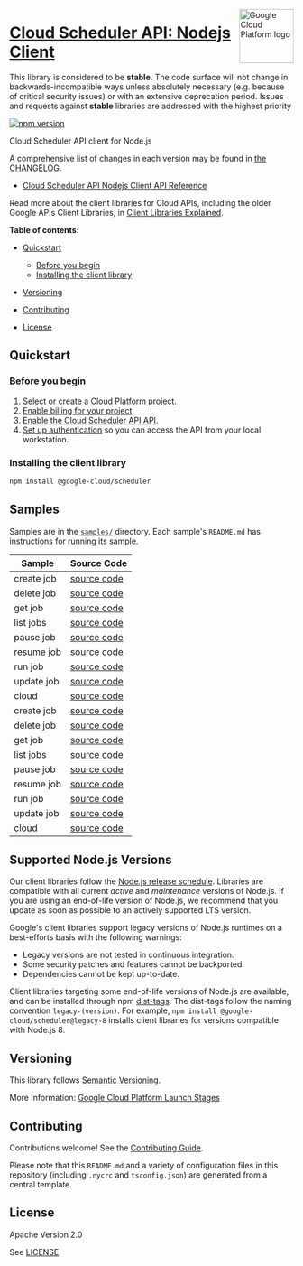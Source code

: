 [//]: # "This README.md file is auto-generated, all changes to this file will be lost."
[//]: # "The comments you see below are used to generate those parts of the template in later states."
<img src="https://avatars2.githubusercontent.com/u/2810941?v=3&s=96" alt="Google Cloud Platform logo" title="Google Cloud Platform" align="right" height="96" width="96"/>

# [Cloud Scheduler API: Nodejs Client][homepage]

This library is considered to be **stable**. The code surface will not change in backwards-incompatible ways
unless absolutely necessary (e.g. because of critical security issues) or with
an extensive deprecation period. Issues and requests against **stable** libraries
are addressed with the highest priority

[![npm version](https://img.shields.io/npm/v/@google-cloud/scheduler.svg)](https://www.npmjs.org/package/@google-cloud/scheduler)

Cloud Scheduler API client for Node.js

[//]: # "partials.introduction"

A comprehensive list of changes in each version may be found in
[the CHANGELOG][homepage_changelog].

* [Cloud Scheduler API Nodejs Client API Reference](https://cloud.google.com/nodejs/docs/reference/scheduler/latest)


Read more about the client libraries for Cloud APIs, including the older
Google APIs Client Libraries, in [Client Libraries Explained][explained].

[explained]: https://cloud.google.com/apis/docs/client-libraries-explained

**Table of contents:**

* [Quickstart](#quickstart)
  * [Before you begin](#before-you-begin)
  * [Installing the client library](#installing-the-client-library)

* [Versioning](#versioning)
* [Contributing](#contributing)
* [License](#license)

## Quickstart
### Before you begin

1.  [Select or create a Cloud Platform project][projects].
1.  [Enable billing for your project][billing].
1.  [Enable the Cloud Scheduler API API][enable_api].
1.  [Set up authentication][auth] so you can access the
    API from your local workstation.
### Installing the client library

```bash
npm install @google-cloud/scheduler
```

[//]: # "partials.body"

## Samples

Samples are in the [`samples/`][homepage_samples] directory. Each sample's `README.md` has instructions for running its sample.

| Sample                      | Source Code                       |
| --------------------------- | --------------------------------- |
| create job | [source code](https://github.com/googleapis/google-cloud-node/blob/main/packages/google-cloud-scheduler/samples/generated/v1/cloud_scheduler.create_job.js) |
| delete job | [source code](https://github.com/googleapis/google-cloud-node/blob/main/packages/google-cloud-scheduler/samples/generated/v1/cloud_scheduler.delete_job.js) |
| get job | [source code](https://github.com/googleapis/google-cloud-node/blob/main/packages/google-cloud-scheduler/samples/generated/v1/cloud_scheduler.get_job.js) |
| list jobs | [source code](https://github.com/googleapis/google-cloud-node/blob/main/packages/google-cloud-scheduler/samples/generated/v1/cloud_scheduler.list_jobs.js) |
| pause job | [source code](https://github.com/googleapis/google-cloud-node/blob/main/packages/google-cloud-scheduler/samples/generated/v1/cloud_scheduler.pause_job.js) |
| resume job | [source code](https://github.com/googleapis/google-cloud-node/blob/main/packages/google-cloud-scheduler/samples/generated/v1/cloud_scheduler.resume_job.js) |
| run job | [source code](https://github.com/googleapis/google-cloud-node/blob/main/packages/google-cloud-scheduler/samples/generated/v1/cloud_scheduler.run_job.js) |
| update job | [source code](https://github.com/googleapis/google-cloud-node/blob/main/packages/google-cloud-scheduler/samples/generated/v1/cloud_scheduler.update_job.js) |
| cloud | [source code](https://github.com/googleapis/google-cloud-node/blob/main/packages/google-cloud-scheduler/samples/generated/v1/snippet_metadata_google.cloud.scheduler.v1.json) |
| create job | [source code](https://github.com/googleapis/google-cloud-node/blob/main/packages/google-cloud-scheduler/samples/generated/v1beta1/cloud_scheduler.create_job.js) |
| delete job | [source code](https://github.com/googleapis/google-cloud-node/blob/main/packages/google-cloud-scheduler/samples/generated/v1beta1/cloud_scheduler.delete_job.js) |
| get job | [source code](https://github.com/googleapis/google-cloud-node/blob/main/packages/google-cloud-scheduler/samples/generated/v1beta1/cloud_scheduler.get_job.js) |
| list jobs | [source code](https://github.com/googleapis/google-cloud-node/blob/main/packages/google-cloud-scheduler/samples/generated/v1beta1/cloud_scheduler.list_jobs.js) |
| pause job | [source code](https://github.com/googleapis/google-cloud-node/blob/main/packages/google-cloud-scheduler/samples/generated/v1beta1/cloud_scheduler.pause_job.js) |
| resume job | [source code](https://github.com/googleapis/google-cloud-node/blob/main/packages/google-cloud-scheduler/samples/generated/v1beta1/cloud_scheduler.resume_job.js) |
| run job | [source code](https://github.com/googleapis/google-cloud-node/blob/main/packages/google-cloud-scheduler/samples/generated/v1beta1/cloud_scheduler.run_job.js) |
| update job | [source code](https://github.com/googleapis/google-cloud-node/blob/main/packages/google-cloud-scheduler/samples/generated/v1beta1/cloud_scheduler.update_job.js) |
| cloud | [source code](https://github.com/googleapis/google-cloud-node/blob/main/packages/google-cloud-scheduler/samples/generated/v1beta1/snippet_metadata_google.cloud.scheduler.v1beta1.json) |


## Supported Node.js Versions

Our client libraries follow the [Node.js release schedule](https://github.com/nodejs/release#release-schedule).
Libraries are compatible with all current _active_ and _maintenance_ versions of
Node.js.
If you are using an end-of-life version of Node.js, we recommend that you update
as soon as possible to an actively supported LTS version.

Google's client libraries support legacy versions of Node.js runtimes on a
best-efforts basis with the following warnings:

* Legacy versions are not tested in continuous integration.
* Some security patches and features cannot be backported.
* Dependencies cannot be kept up-to-date.

Client libraries targeting some end-of-life versions of Node.js are available, and
can be installed through npm [dist-tags](https://docs.npmjs.com/cli/dist-tag).
The dist-tags follow the naming convention `legacy-(version)`.
For example, `npm install @google-cloud/scheduler@legacy-8` installs client libraries
for versions compatible with Node.js 8.

## Versioning

This library follows [Semantic Versioning](http://semver.org/).

More Information: [Google Cloud Platform Launch Stages][launch_stages]

[launch_stages]: https://cloud.google.com/terms/launch-stages

## Contributing

Contributions welcome! See the [Contributing Guide](https://github.com/googleapis/google-cloud-node/blob/main/packages/google-cloud-scheduler/CONTRIBUTING.md).

Please note that this `README.md`
and a variety of configuration files in this repository (including `.nycrc` and `tsconfig.json`)
are generated from a central template.

## License

Apache Version 2.0

See [LICENSE](https://github.com/googleapis/google-cloud-node/blob/main/packages/google-cloud-scheduler/LICENSE)

[shell_img]: https://gstatic.com/cloudssh/images/open-btn.png
[projects]: https://console.cloud.google.com/project
[billing]: https://support.google.com/cloud/answer/6293499#enable-billing
[enable_api]: https://console.cloud.google.com/flows/enableapi?apiid=cloudscheduler.googleapis.com
[auth]: https://cloud.google.com/docs/authentication/external/set-up-adc-local
[homepage_samples]: https://github.com/googleapis/google-cloud-node/blob/main/packages/google-cloud-scheduler/samples
[homepage_changelog]: https://github.com/googleapis/google-cloud-node/blob/main/packages/google-cloud-scheduler/CHANGELOG.md
[homepage]: https://github.com/googleapis/google-cloud-node/blob/main/packages/google-cloud-scheduler
